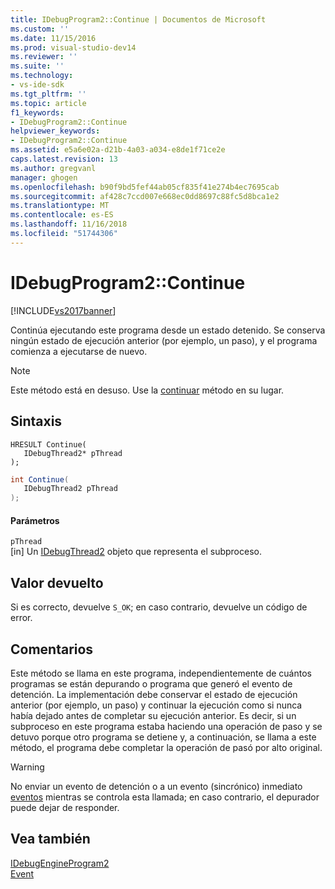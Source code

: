 ```yaml
---
title: IDebugProgram2::Continue | Documentos de Microsoft
ms.custom: ''
ms.date: 11/15/2016
ms.prod: visual-studio-dev14
ms.reviewer: ''
ms.suite: ''
ms.technology:
- vs-ide-sdk
ms.tgt_pltfrm: ''
ms.topic: article
f1_keywords:
- IDebugProgram2::Continue
helpviewer_keywords:
- IDebugProgram2::Continue
ms.assetid: e5a6e02a-d21b-4a03-a034-e8de1f71ce2e
caps.latest.revision: 13
ms.author: gregvanl
manager: ghogen
ms.openlocfilehash: b90f9bd5fef44ab05cf835f41e274b4ec7695cab
ms.sourcegitcommit: af428c7ccd007e668ec0dd8697c88fc5d8bca1e2
ms.translationtype: MT
ms.contentlocale: es-ES
ms.lasthandoff: 11/16/2018
ms.locfileid: "51744306"
---
```

# <a name="idebugprogram2continue"></a>IDebugProgram2::Continue
[!INCLUDE[vs2017banner](../../../includes/vs2017banner.md)]

Continúa ejecutando este programa desde un estado detenido. Se conserva ningún estado de ejecución anterior (por ejemplo, un paso), y el programa comienza a ejecutarse de nuevo.  
  
> [!NOTE]
>  Este método está en desuso. Use la [continuar](../../../extensibility/debugger/reference/idebugprocess3-continue.md) método en su lugar.  
  
## <a name="syntax"></a>Sintaxis  
  
```cpp#  
HRESULT Continue(   
   IDebugThread2* pThread  
);  
```  
  
```csharp  
int Continue(   
   IDebugThread2 pThread  
);  
```  
  
#### <a name="parameters"></a>Parámetros  
 `pThread`  
 [in] Un [IDebugThread2](../../../extensibility/debugger/reference/idebugthread2.md) objeto que representa el subproceso.  
  
## <a name="return-value"></a>Valor devuelto  
 Si es correcto, devuelve `S_OK`; en caso contrario, devuelve un código de error.  
  
## <a name="remarks"></a>Comentarios  
 Este método se llama en este programa, independientemente de cuántos programas se están depurando o programa que generó el evento de detención. La implementación debe conservar el estado de ejecución anterior (por ejemplo, un paso) y continuar la ejecución como si nunca había dejado antes de completar su ejecución anterior. Es decir, si un subproceso en este programa estaba haciendo una operación de paso y se detuvo porque otro programa se detiene y, a continuación, se llama a este método, el programa debe completar la operación de pasó por alto original.  
  
> [!WARNING]
>  No enviar un evento de detención o a un evento (sincrónico) inmediato [eventos](../../../extensibility/debugger/reference/idebugeventcallback2-event.md) mientras se controla esta llamada; en caso contrario, el depurador puede dejar de responder.  
  
## <a name="see-also"></a>Vea también  
 [IDebugEngineProgram2](../../../extensibility/debugger/reference/idebugengineprogram2.md)   
 [Event](../../../extensibility/debugger/reference/idebugeventcallback2-event.md)

